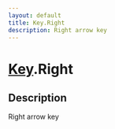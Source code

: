 ```yaml
---
layout: default
title: Key.Right
description: Right arrow key
---
```

# [Key]({{site.url}}/Pages/Reference/Key.html).Right

## Description
Right arrow key

